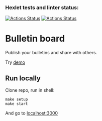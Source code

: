 ### Hexlet tests and linter status:
[![Actions Status](https://github.com/kanigreg/rails-project-65/workflows/hexlet-check/badge.svg)](https://github.com/kanigreg/rails-project-65/actions)
[![Actions Status](https://github.com/kanigreg/rails-project-64/workflows/CI/badge.svg)](https://github.com/kanigreg/rails-project-65/actions)

# Bulletin board

Publish your bulletins and share with others.

Try [demo](https://rails-project-65-production.up.railway.app/)

## Run locally

Clone repo, run in shell:

```shell
make setup
make start
```

And go to [localhost:3000](127.0.0.1:3000)
